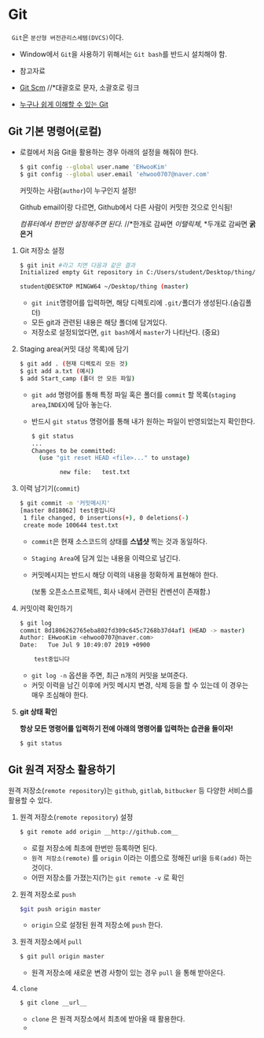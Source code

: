 # Git 

` Git`은 `분산형 버전관리스세템(DVCS)`이다.

* Window에서 `Git`을 사용하기 위해서는 `Git bash`를 반드시 설치해야 함.

* 참고자료
* [Git Scm](https://git-scm.com/book/ko/v2) //*대괄호로 문자, 소괄호로 링크
* [누구나 쉽게 이해할 수 있는 Git](https://backlog.com/git-tutorial/kr/)

## Git 기본 명령어(로컬)

* 로컬에서 처음 Git을 활용하는 경우 아래의 설정을 해줘야 한다.

  ```bash
  $ git config --global user.name 'EHwooKim'
  $ git config --global user.email 'ehwoo0707@naver.com'
  ```

  커밋하는 사람(`author`)이 누구인지 설정! 

  Github email이랑 다르면, Github에서 다른 사람이 커밋한 것으로 인식됨!

  *컴퓨터에서 한번만 설정해주면 된다.*  //*한개로 감싸면 *이탤릭체*, *두개로 감싸면 **굵은거**



1. Git 저장소 설정

   ```bash
   $ git init #라고 치면 다음과 같은 결과
   Initialized empty Git repository in C:/Users/student/Desktop/thing/.git/
   
   student@DESKTOP MINGW64 ~/Desktop/thing (master)
   ```

   * `git init`명령어를 입력하면, 해당 디렉토리에 `.git/`폴더가 생성된다.(숨김폴더) 
   * 모든 git과 관련된 내용은 해당 폴더에 담겨있다.
   * 저장소로 설정되었다면, `git bash`에서 `master`가 나타난다. (중요)

2. Staging area(커밋 대상 목록)에 담기

   ```bash
   $ git add . (현재 디렉토리 모든 것)
   $ git add a.txt (예시)
   $ add Start_camp (폴더 안 모든 파일)
   ```

   * `git add` 명령어를 통해 특정 파일 혹은 폴더를 `commit` 할 목록(`staging area`,`INDEX`)에 담아 놓는다.

   * 반드시 `git status` 명령어를 통해 내가 원하는 파일이 반영되었는지 확인한다.

     ```bash
     $ git status
     ...
     Changes to be committed:
       (use "git reset HEAD <file>..." to unstage)
     
             new file:   test.txt
     ```

3. 이력 남기기(`commit`)

   ```bash
   $ git commit -m '커밋메시지'
   [master 8d18062] test중입니다
    1 file changed, 0 insertions(+), 0 deletions(-)
    create mode 100644 test.txt
   ```

   * `commit`은 현재 소스코드의 상태를 **스냅샷** 찍는 것과 동일하다.

   * `Staging Area`에 담겨 있는 내용을 이력으로 남긴다.

   * 커밋메시지는 반드시 해당 이력의 내용을 정확하게 표현해야 한다.

     (보통 오픈소스프로젝트, 회사 내에서 관련된 컨벤션이 존재함.)

4. 커밋이력 확인하기

   ```bash
   $ git log
   commit 8d1806262765eba802fd309c645c7268b37d4af1 (HEAD -> master)
   Author: EHwooKim <ehwoo0707@naver.com>
   Date:   Tue Jul 9 10:49:07 2019 +0900
   
       test중입니다
   ```

   * `git log -n` 옵션을 주면, 최근 n개의 커밋을 보여준다.
   * 커밋 이력을 남긴 이후에 커밋 메시지 변경, 삭제 등을 할 수 있는데 이 경우는 매우 조심해야 한다.

5. **git 상태 확인**

   **항상 모든 명령어를 입력하기 전에 아래의 명령어를 입력하는 습관을 들이자!**

   ```bash
   $ git status
   ```



## Git 원격 저장소 활용하기

원격 저장소(`remote repository`)는 `github`, `gitlab`, `bitbucker` 등 다양한 서비스를 활용할 수 있다.

1. 원격 저장소(`remote repository`) 설정

   ```bash
   $ git remote add origin __http://github.com__
   ```

   * 로컬 저장소에 최초에 한번만 등록하면 된다.
   * `원격 저장소(remote)` 를 `origin` 이라는 이름으로 정해진 url을 `등록(add)` 하는 것이다.
   * 어떤 저장소를 가졌는지(?)는 `git remote -v` 로 확인

2. 원격 저장소로 `push`

   ```bash
   $git push origin master
   ```

   * `origin` 으로 설정된 원격 저장소에 `push` 한다.
   
3. 원격 저장소에서 `pull`

   ```bash
   $ git pull origin master
   ```

   * 원격 저장소에 새로운 변경 사항이 있는 경우 `pull` 을 통해 받아온다.

4. `clone`

   ```bash
   $ git clone __url__
   ```

   * `clone` 은 원격 저장소에서 최초에 받아올 때 활용한다.
   * 